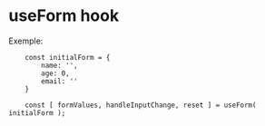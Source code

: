 # useForm hook

Exemple:
```
    const initialForm = {
        name: '',
        age: 0,
        email: ''
    }

    const [ formValues, handleInputChange, reset ] = useForm( initialForm );
```